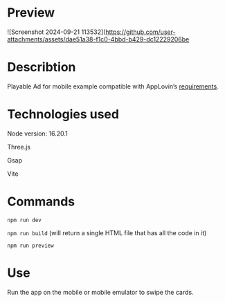 # Preview
![Screenshot 2024-09-21 113532](https://github.com/user-attachments/assets/dae51a38-f1c0-4bbd-b429-dc12229206be

# Describtion
Playable Ad for mobile example compatible with AppLovin’s [requirements](https://p.applov.in/playablePreview?create=1&;qr=1).

# Technologies used
Node version: 16.20.1

Three.js

Gsap

Vite

# Commands
`npm run dev`

`npm run build` (will return a single HTML file that has all the code in it)

`npm run preview`

# Use
Run the app on the mobile or mobile emulator to swipe the cards.
